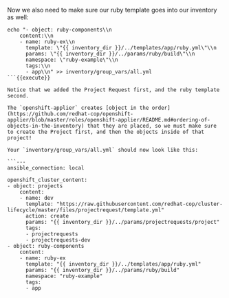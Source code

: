 Now we also need to make sure our ruby template goes into our inventory as well:

```
echo "- object: ruby-components\\n
    content:\\n
    - name: ruby-ex\\n
      template: \"{{ inventory_dir }}/../templates/app/ruby.yml\"\\n
      params: \"{{ inventory_dir }}/../params/ruby/build\"\\n
      namespace: \"ruby-example\"\\n
      tags:\\n
      - app\\n" >> inventory/group_vars/all.yml
```{{execute}}

Notice that we added the Project Request first, and the ruby template second.

The `openshift-applier` creates [object in the order](https://github.com/redhat-cop/openshift-applier/blob/master/roles/openshift-applier/README.md#ordering-of-objects-in-the-inventory) that they are placed, so we must make sure to create the Project first, and then the objects inside of that project!

Your `inventory/group_vars/all.yml` should now look like this:

```---
ansible_connection: local

openshift_cluster_content:
- object: projects
    content:
    - name: dev
      template: "https://raw.githubusercontent.com/redhat-cop/cluster-lifecycle/master/files/projectrequest/template.yml"
      action: create
      params: "{{ inventory_dir }}/../params/projectrequests/project"
      tags:
      - projectrequests
      - projectrequests-dev
- object: ruby-components
    content:
    - name: ruby-ex
      template: "{{ inventory_dir }}/../templates/app/ruby.yml"
      params: "{{ inventory_dir }}/../params/ruby/build"
      namespace: "ruby-example"
      tags:
      - app
```